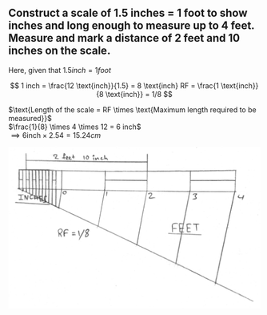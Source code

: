 ## Construct a scale of 1.5 inches = 1 foot to show inches and long enough to measure up to 4 feet. Measure and mark a distance of 2 feet and 10 inches on the scale. 

Here, given that $1.5 inch = 1 foot$

$$
1 inch = \frac{12 \text{inch}}{1.5} = 8 \text{inch}
RF = \frac{1 \text{inch}}{8 \text{inch}} = 1/8 
$$

$\text{Length of the scale = RF \times \text{Maximum length required to be measured}}$  
$\frac{1}{8} \times 4 \times 12 = 6 inch$  
$\implies 6 \text{inch} \times 2.54 = 15.24 cm$

![sketch](./img/04.jpg) 
